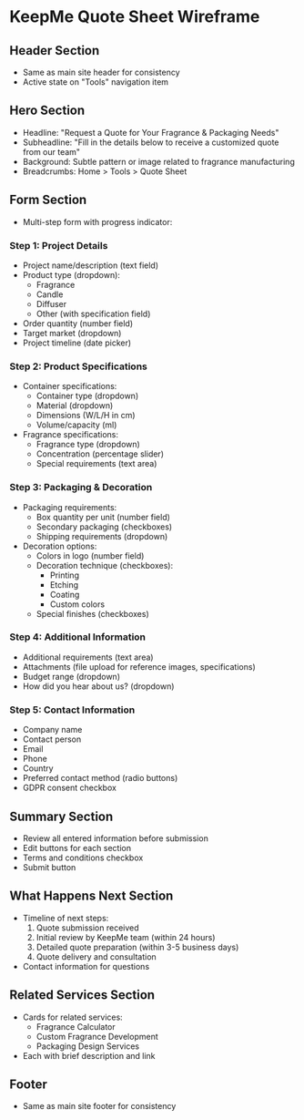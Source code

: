 # KeepMe Quote Sheet Wireframe

## Header Section
- Same as main site header for consistency
- Active state on "Tools" navigation item

## Hero Section
- Headline: "Request a Quote for Your Fragrance & Packaging Needs"
- Subheadline: "Fill in the details below to receive a customized quote from our team"
- Background: Subtle pattern or image related to fragrance manufacturing
- Breadcrumbs: Home > Tools > Quote Sheet

## Form Section
- Multi-step form with progress indicator:

### Step 1: Project Details
- Project name/description (text field)
- Product type (dropdown):
  - Fragrance
  - Candle
  - Diffuser
  - Other (with specification field)
- Order quantity (number field)
- Target market (dropdown)
- Project timeline (date picker)

### Step 2: Product Specifications
- Container specifications:
  - Container type (dropdown)
  - Material (dropdown)
  - Dimensions (W/L/H in cm)
  - Volume/capacity (ml)
- Fragrance specifications:
  - Fragrance type (dropdown)
  - Concentration (percentage slider)
  - Special requirements (text area)

### Step 3: Packaging & Decoration
- Packaging requirements:
  - Box quantity per unit (number field)
  - Secondary packaging (checkboxes)
  - Shipping requirements (dropdown)
- Decoration options:
  - Colors in logo (number field)
  - Decoration technique (checkboxes):
    - Printing
    - Etching
    - Coating
    - Custom colors
  - Special finishes (checkboxes)

### Step 4: Additional Information
- Additional requirements (text area)
- Attachments (file upload for reference images, specifications)
- Budget range (dropdown)
- How did you hear about us? (dropdown)

### Step 5: Contact Information
- Company name
- Contact person
- Email
- Phone
- Country
- Preferred contact method (radio buttons)
- GDPR consent checkbox

## Summary Section
- Review all entered information before submission
- Edit buttons for each section
- Terms and conditions checkbox
- Submit button

## What Happens Next Section
- Timeline of next steps:
  1. Quote submission received
  2. Initial review by KeepMe team (within 24 hours)
  3. Detailed quote preparation (within 3-5 business days)
  4. Quote delivery and consultation
- Contact information for questions

## Related Services Section
- Cards for related services:
  - Fragrance Calculator
  - Custom Fragrance Development
  - Packaging Design Services
- Each with brief description and link

## Footer
- Same as main site footer for consistency
